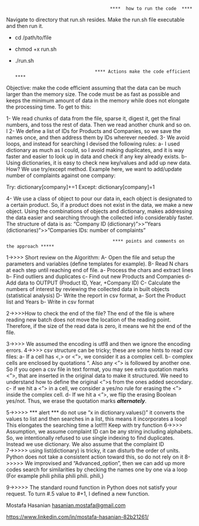 



                                           ****  how to run the code  ****

Navigate to directory that run.sh resides.  Make the run.sh file executable and then run it. 

-   cd /path/to/file
-    chmod +x run.sh
-    ./run.sh

                                       **** Actions make the code efficient ****
Objective: make the code efficient assuming that the data can be much larger than the memory size. 
The code must be as fast as possible and keeps the minimum amount of data in the memory while does not elongate the processing time. To get to this: 

1- We read chunks of data from the file, sparse it, digest it, get the final numbers, and toss the rest of data. Then we read another chunk and so on. I
2- We define a list of IDs for Products and Companies, so we save the names once, and then address them by IDs wherever needed. 
3- We avoid loops, and instead for searching I devised the following rules: 
       a- I used dictionary as much as I could, so I avoid making duplicates, and it is way faster and easier to look up in data and check if any key already exists. 
       b- Using dictionaries, it is easy to check new key/values and add up new data. How? We use try/except method. Example here, we want to add/update number of complaints against one company:

Try:   dictionary[company]+=1
Except: dictionary[company]=1   

4- We use a class of object to pour our data in, each object is designated to a certain product. So, if a product does not exist in the data, we make a new object. Using the combinations of objects and dictionary, makes addressing the data easier and searching through the collected info considerably faster. The structure of data is as:
“Company ID (dictionary)”>>”Years (dictionaries)”>>”Companies IDs: number of complaints” 

                                            **** points and comments on the approach *****

1->>>> Short review on the Algorithm:
                A- Open the file and setup the parameters and variables (define templates for example).
                B- Read N chars at each step until reaching end of file. 
                                 a- Process the chars and extract lines
                                 b- Find outliers and duplicates 
                                 c- Find out new Products and Companies
                                 d- Add data to OUTPUT (Product ID, Year, +Company ID)
                C- Calculate the numbers of interest by reviewing the collected data in built objects (statistical analysis)
                D- Write the report in csv format,
                                  a- Sort the Product list and Years
                                  b- Write in csv format

2->>>>How to check the end of the file? 
The end of the file is where reading new batch does not move the location of the reading point. Therefore, if the size of the read data is zero, it means we hit the end of the file. 

3->>>> We assumed the encoding is utf8 and then we ignore the encoding errors. 
4->>>> csv structure can be tricky; these are some hints to read csv files:
              a- If a cell has <,> or <”>, we consider it as a complex cell. 
              b- complex cells are enclosed by quotations “. Also any <”> is followed by another one. So if you open a csv file in text format, you may see extra quotation marks <”>, that are inserted in the original data to make it structured. We need to understand how to define the  original <”>s from the ones added secondary. 
              c- if we hit a <”> in a cell, we consider a yes/no rule for erasing the <”> inside the complex cell. 
             d- If we hit a <”>, we flip the erasing Boolean yes/not. Thus, we erase the quotation marks ***alternately***. 

5->>>>> *** alert *** do not use “x in dictionary.values()” it converts the values to list and then searches in a list, this means it incorporates a loop! This elongates the searching time a lot!!!! Keep with try function
6->>>> Assumption, we assume complaint ID can be any string including alphabets. So, we intentionally refused to use single indexing to find duplicates. Instead we use dictionary. We also assume that the complaint ID  
7->>>>> using list(dictionary) is tricky, it can disturb the order of units. Python does not take a consistent action toward this, so do not rely on it 
8->>>>> We improvised and “Advanced_option”, then we can add up more codes search for similarities by checking the names one by one via a loop (For example phili philia phili phili. phili,)

9->>>>> The standard round function in Python does not satisfy your request. To turn #.5 value to #+1, I defined a new function. 

Mostafa Hasanian
hasanian.mostafa@gmail.com

https://www.linkedin.com/in/mostafa-hasanian-82b21261/ 



